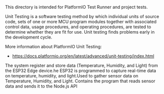 This directory is intended for PlatformIO Test Runner and project tests.

Unit Testing is a software testing method by which individual units of
source code, sets of one or more MCU program modules together with associated
control data, usage procedures, and operating procedures, are tested to
determine whether they are fit for use. Unit testing finds problems early
in the development cycle.

More information about PlatformIO Unit Testing:
- https://docs.platformio.org/en/latest/advanced/unit-testing/index.html

The system  register and store data (Temperature, Humidity, and Light) from the ESP32 Edge device.he ESP32 is programmed to capture real-time data on temperature, humidity, and light.Used to gather sensor data on Temperature, Humidity, and Light.
Contains the program that reads sensor data and sends it to the Node.js API
